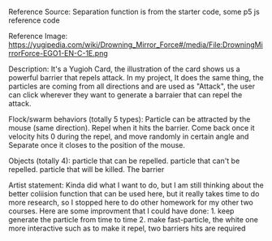 
<!-- https://yugipedia.com/wiki/Drowning_Mirror_Force#/media/File:DrowningMirrorForce-EGO1-EN-C-1E.png -->


Reference Source: Separation function is from the starter code, some p5 js reference code


Reference Image: https://yugipedia.com/wiki/Drowning_Mirror_Force#/media/File:DrowningMirrorForce-EGO1-EN-C-1E.png

Description: It's a Yugioh Card, the illustration of the card shows us a powerful barrier that repels attack.
            In my project, It does the same thing, the particles are coming from all directions and are used as
            "Attack", the user can click wherever they want to generate a barraier that can repel the attack.

Flock/swarm behaviors (totally 5 types): Particle can be attracted by the mouse (same direction). Repel when it hits the
                                    barrier. Come back once it velocity hits 0 during the repel, and move randomly in
                                    certain angle and Separate  once it closes to the position of the mouse.

Objects (totally 4): particle that can be repelled. particle that can't be repelled. particle that will be killed. 
                        The barrier  

Artist statement: Kinda did what I want to do, but I am still thinking about the better coliision function that can be used here, but it really takes time to do more research, so I stopped here to do other homework for my other two courses. Here are some improvment that I could have done: 
    1. keep generate the particle from time to time
    2. make fast-particle, the white one more interactive such as to make it repel, two barriers hits are required 


